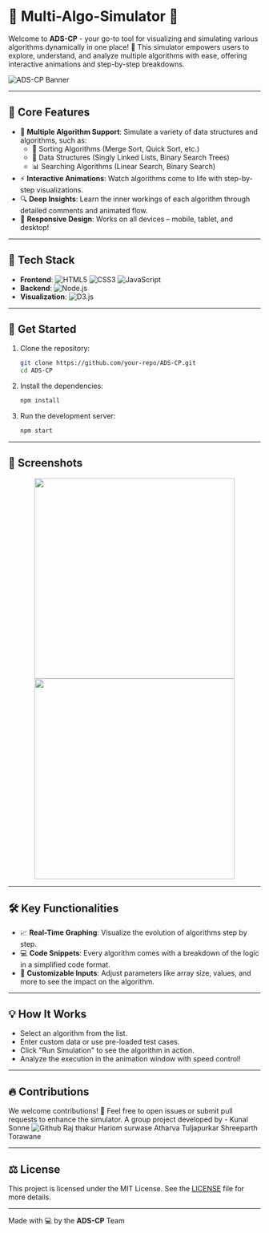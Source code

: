 
# 🌟  Multi-Algo-Simulator 🌟

Welcome to **ADS-CP** - your go-to tool for visualizing and simulating various algorithms dynamically in one place! 🚀 This simulator empowers users to explore, understand, and analyze multiple algorithms with ease, offering interactive animations and step-by-step breakdowns.

![ADS-CP Banner](https://your-banner-url-here)

---

## 🎯 **Core Features**

- 🔄 **Multiple Algorithm Support**: Simulate a variety of data structures and algorithms, such as:
  - 🧩 Sorting Algorithms (Merge Sort, Quick Sort, etc.)
  - 🔗 Data Structures (Singly Linked Lists, Binary Search Trees)
  - 📊 Searching Algorithms (Linear Search, Binary Search)
- ⚡ **Interactive Animations**: Watch algorithms come to life with step-by-step visualizations.
- 🔍 **Deep Insights**: Learn the inner workings of each algorithm through detailed comments and animated flow.
- 📱 **Responsive Design**: Works on all devices – mobile, tablet, and desktop!

---

## 📐 **Tech Stack**

- **Frontend**: ![HTML5](https://img.shields.io/badge/-HTML5-E34F26?style=for-the-badge&logo=html5&logoColor=fff) ![CSS3](https://img.shields.io/badge/-CSS3-1572B6?style=for-the-badge&logo=css3&logoColor=fff) ![JavaScript](https://img.shields.io/badge/-JavaScript-F7DF1E?style=for-the-badge&logo=javascript&logoColor=000)
- **Backend**: ![Node.js](https://img.shields.io/badge/-Node.js-339933?style=for-the-badge&logo=node.js&logoColor=fff) 
- **Visualization**: ![D3.js](https://img.shields.io/badge/-D3.js-F9A03C?style=for-the-badge&logo=d3.js&logoColor=fff)

---

## 🚀 **Get Started**

1. Clone the repository:
   ```bash
   git clone https://github.com/your-repo/ADS-CP.git
   cd ADS-CP
   ```
2. Install the dependencies:
   ```bash
   npm install
   ```
3. Run the development server:
   ```bash
   npm start
   ```

---

## 📸 **Screenshots**

<div align="center">
  <img src="https://your-screenshot-url-1" width="400px" />
  <img src="https://your-screenshot-url-2" width="400px" />
</div>

---

## 🛠️ **Key Functionalities**

- 📈 **Real-Time Graphing**: Visualize the evolution of algorithms step by step.
- 💻 **Code Snippets**: Every algorithm comes with a breakdown of the logic in a simplified code format.
- 🔧 **Customizable Inputs**: Adjust parameters like array size, values, and more to see the impact on the algorithm.

---

## 💡 **How It Works**

- Select an algorithm from the list.
- Enter custom data or use pre-loaded test cases.
- Click "Run Simulation" to see the algorithm in action.
- Analyze the execution in the animation window with speed control!

---

## 🔥 **Contributions**

We welcome contributions! 🚀 Feel free to open issues or submit pull requests to enhance the simulator.
A group project developed by -
Kunal Sonne  ![Github](https://github.com/erenyeager101)
Raj thakur
Hariom surwase
Atharva Tuljapurkar
Shreeparth Torawane

---

## ⚖️ **License**

This project is licensed under the MIT License. See the [LICENSE](./LICENSE) file for more details.

---

Made with 💻 by the **ADS-CP** Team
